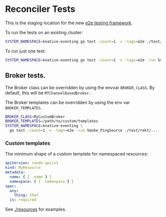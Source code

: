 # Reconciler Tests

This is the staging location for the new
[e2e testing framework](https://github.com/knative-extensions/reconciler-test).

To run the tests on an existing cluster:

```bash
SYSTEM_NAMESPACE=knative-eventing go test -count=1 -v -tags=e2e ./test/rekt/...
```

To run just one test:

```bash
SYSTEM_NAMESPACE=knative-eventing go test -count=1 -v -tags=e2e -run Smoke_PingSource ./test/rekt/...
```

## Broker tests.

The Broker class can be overridden by using the envvar `BROKER_CLASS`. By
default, this will be `MTChannelBasedBroker`.

The Broker templates can be overridden by using the env var `BROKER_TEMPLATES`.

```bash
BROKER_CLASS=MyCustomBroker
BROKER_TEMPLATES=/path/to/custom/templates
SYSTEM_NAMESPACE=knative-eventing \
  go test -count=1 -v -tags=e2e -run Smoke_PingSource ./test/rekt/...
```

### Custom templates

The minimum shape of a custom template for namespaced resources:

```yaml
apiVersion: rando.api/v1
kind: MyResource
metadata:
  name: { { .name } }
  namespace: { { .namespace } }
spec:
  any:
    thing: that
  is: required
```

See [./resources](./resources) for examples.
